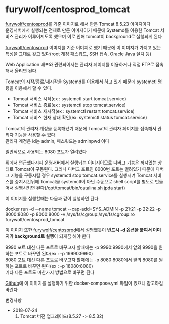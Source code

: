 furywolf/centosprod_tomcat
====================

[furywolf/centosprod](https://hub.docker.com/r/furywolf/centosprod/)를 기준 이미지로 해서 만든 Tomcat 8.5.23 이미지이다  
운영서버에서 실행되는 전제로 만든 이미지이기 때문에 Systemd를 이용한 Tomcat 서비스 관리가 이루어지도록 했으며
이로 인해 tomcat이 background로 실행되게 된다

[furywolf/centosprod](https://hub.docker.com/r/furywolf/centosprod/) 이미지를 기준 이미지로 했기 때문에 이 이미지가 가지고 있는 특성을 그대로 갖고 있다(root 계정 패스워드, SSH 접속, Oracle Java 설치 등)

Web Application 배포와 관련되어서는 관리자 페이지를 이용하거나 직접 FTP로 접속해서 올리면 된다

Tomcat의 시작/종료/재시작을 Systemd를 이용해서 하고 있기 때문에 systemctl 명령을 이용해서 할 수 있다.

* Tomcat 서비스 시작(ex : systemctl start tomcat.service)
* Tomcat 서비스 종료(ex : systemctl stop tomcat.service)
* Tomcat 서비스 재시작(ex : systemctl restart tomcat.service)
* Tomcat 서비스 현재 상태 확인(ex: systemctl status tomcat.service)

Tomcat의 관리자 계정을 등록해놨기 때문에 Tomcat의 관리자 페이지를 접속해서 관리자 기능을 사용할 수 있다  
관리자 계정은 id는 admin, 패스워드는 adminpwd 이다

일반적으로 사용되는 8080 포트가 열려있다

위에서 언급했다시피 운영서버에서 실행되는 이미지이므로 디버그 기능은 꺼져있는 상태로 Tomcat이 구동된다. 그러나 디버그 포트인 8000번 포트는 열려있기 때문에 디버그 기능을 구동시킬 경우 systemctl stop tomcat.service를 실행시켜 Tomcat 서비스를 중지시킨뒤에 Tomcat을 systemctl이 아닌 수동으로 shell script를 별도로 만들어서 실행시키면 된다(/opt/tomcat/bin/catalina.sh jpda start)

이 이미지를 실행할때는 다음과 같이 실행하면 된다

docker run -d --name tomcat --cap-add=SYS\_ADMIN -p 21:21 -p 22:22 -p 8000:8080 -p 8000:8000 -v /sys/fs/cgroup:/sys/fs/cgroup:ro furywolf/centosprod\_tomcat

이 이미지 또한 [furywolf/centosprod](https://hub.docker.com/r/furywolf/centosprod/)에서 설명했듯이 **반드시 -d 옵션을 붙여서 이미지가 background로 실행**이 되게끔 해야 한다

9990 포트 대신 다른 포트로 바꾸고자 할때에는 -p 9990:9990에서 앞의 9990을 원하는 포트로 바꾸면 된다(ex : -p 19990:9990)  
8080 포트 대신 다른 포트로 바꾸고자 할때에는 -p 8080:8080에서 앞의 8080를 원하는 포트로 바꾸면 된다(ex : -p 18080:8080)  
기타 다른 포트도 마찬가지 방법으로 바꾸면 된다

[Github](https://github.com/TerryChang/mydocker/tree/master/centosprod_tomcat)에 이 이미지를 실행하기 위한 docker-compose.yml 파일이 있으니 참고하길 바란다

변경사항

* 2018-07-24
    1. Tomcat 버전 업그레이드(8.5.27 -> 8.5.32)

